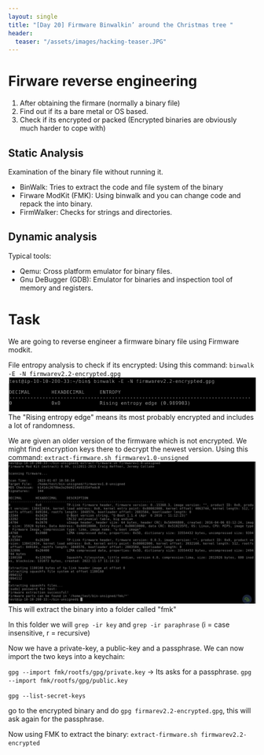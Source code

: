 ```yaml
---
layout: single
title: "[Day 20] Firmware Binwalkin’ around the Christmas tree "
header:
  teaser: "/assets/images/hacking-teaser.JPG"
---
```


# Firware reverse engineering
1. After obtaining the firmare (normally a binary file)
2. Find out if its a bare metal or OS based.
3. Check if its encrypted or packed (Encrypted binaries are obviously much harder to cope with)

## Static Analysis
Examination of the binary file without running it.

* BinWalk: Tries to extract the code and file system of the binary
* Firware ModKit (FMK): Using binwalk and you can change code and repack the into binary.
* FirmWalker: Checks for strings and directories.

## Dynamic analysis
Typical tools:
* Qemu: Cross platform emulator for binary files. 
* Gnu DeBugger (GDB): Emulator for binaries and inspection tool of memory and registers.

 
# Task
We are going to reverse engineer a firmware binary file using Firmware modkit. 

File entropy analysis to check if its encrypted:
Using this command: ```binwalk -E -N firmwarev2.2-encrypted.gpg```
![Check entropy of binary](/assets/images/tryhackme/day20/binwalk-e-n-entropy.PNG)
The "Rising entropy edge" means its most probably encrypted and includes a lot of randomness.

We are given an older version of the firmware which is not encrypted. We might find encryption keys there to decrypt the newest version.
Using this command: ```extract-firmware.sh firmwarev1.0-unsigned```
![Check entropy of binary](/assets/images/tryhackme/day20/fmk-extract-firmware.PNG)
This will extract the binary into a folder called "fmk" 

In this folder we will ```grep -ir key``` and ```grep -ir paraphrase``` (i = case insensitive, r = recursive)

Now we have a private-key, a public-key and a passphrase.
We can now import the two keys into a keychain:  

```gpg --import fmk/rootfs/gpg/private.key``` -> Its asks for a passphrase.
```gpg --import fmk/rootfs/gpg/public.key```

```gpg --list-secret-keys```

go to the encrypted binary and do ```gpg firmarev2.2-encrypted.gpg```, this will ask again for the passphrase.

Now using FMK to extract the binary: ```extract-firmware.sh firmwarev2.2-encrypted```

